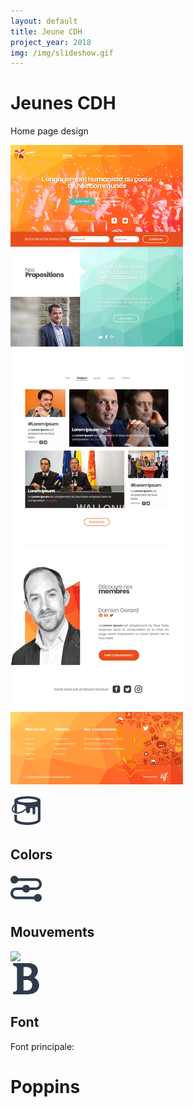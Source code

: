 ```yaml
---
layout: default
title: Jeune CDH
project_year: 2018
img: /img/slideshow.gif
---
```

<style>
@import url('https://fonts.googleapis.com/css?family=Poppins');
</style>
<div class="container__charte">
<h1 data-animation="animated" data-animation-type="slidefromtop">Jeunes CDH </h1>
<p data-animation="animated" data-animation-type="slidefrombottom">Home page design</p>
<img src="/img/cdh_design_prop1.jpg" data-animation="animated" data-animation-type="slidefrombottom" >

<div class="container__charte--color">
<div class="intro__section " data-animation="animated" data-animation-type="slidefromleft">

<svg xmlns="http://www.w3.org/2000/svg" fill="#2E3B4B" width="50" height="50" viewBox="0 0 24 24"><path d="M13 1c-4.971 0-10 1.343-10 3v3.073c-.471.452-.984 1.029-1.389 1.714-.417.705-.611 1.426-.611 2.105 0 .958.397 1.833 1.193 2.462.744.588 1.766.916 2.963.916 1.96 0 4.39-.879 6.844-2.919v1.15c0 .829.672 1.5 1.5 1.5s1.5-.671 1.5-1.5v-1.501c0-.552.447-1 1-1s1 .448 1 1v3c0 .552.447 1 1 1s1-.448 1-1v-4c0-.552.447-1 1-1s1 .448 1 1v.502l.001 8.744c-.065.273-2.626 1.754-7.972 1.754-5.397 0-7.966-1.481-8.029-1.747v-3.998c-.601-.006-1.396-.119-2-.339v4.336c0 1.995 4 3.748 10.029 3.748 5.94 0 9.971-1.745 9.971-3.747v-15.253c0-1.657-5.029-3-10-3zm-10.528 8.296c.158-.268.34-.512.528-.744v4.145l-.187-.127c-.971-.768-1.099-1.992-.341-3.274zm2.528 3.968v-6.665c3.171 1.595 6.674.288 6.971 3.443-2.73 2.505-5.195 3.292-6.971 3.222zm8.078-7.483c-2.053 0-7.489-.39-7.489-1.391 0-1.011 4.986-1.609 7.489-1.609 2.568 0 7.511.609 7.511 1.609 0 1.011-5.41 1.391-7.511 1.391z"/></svg>
<h2>Colors</h2>
</div>
<div class="colorDot" data-animation="animated" data-animation-type="zoomin" data-color="#F9B233" style="background:#F9B233;"></div>
<div class="colorDot" data-animation="animated" data-animation-type="zoomin" data-animation-delay="0.1s" data-color="#F39200" style="background:#F39200;"></div>
<div class="colorDot" data-animation="animated" data-animation-type="zoomin" data-animation-delay="0.2s" data-color="#E94E1B " style="  background: #E94E1B"></div>
<div class="colorDot" data-animation="animated" data-animation-type="zoomin" data-animation-delay="0.3s" data-color="#B83D17" style="background:#B83D17;"></div>

<div class="colorDot" data-animation="animated" data-animation-type="zoomin" data-animation-delay="0.4s" data-color="#575756" style="background:#575756;"></div>
<div class="colorDot" data-animation="animated" data-animation-type="zoomin" data-animation-delay="0.5s" data-color="#C6C6C6" style="background:#C6C6C6;"></div>
<div class="colorDot" data-animation="animated" data-animation-type="zoomin" data-animation-delay="0.6s" data-color="#5FBCA5 " style="  background: #5FBCA5"></div>



</div>
<div class="container__animation">
<div class="intro__section " data-animation="animated" data-animation-type="slidefromleft">

<svg fill="#2E3B4B" width="50" height="50" viewBox="0 0 24 24"><path d="M5.829 6c-.412 1.165-1.524 2-2.829 2-1.656 0-3-1.344-3-3s1.344-3 3-3c1.305 0 2.417.835 2.829 2h13.671c2.484 0 4.5 2.016 4.5 4.5s-2.016 4.5-4.5 4.5h-4.671c-.412 1.165-1.524 2-2.829 2-1.305 0-2.417-.835-2.829-2h-4.671c-1.38 0-2.5 1.12-2.5 2.5s1.12 2.5 2.5 2.5h13.671c.412-1.165 1.524-2 2.829-2 1.656 0 3 1.344 3 3s-1.344 3-3 3c-1.305 0-2.417-.835-2.829-2h-13.671c-2.484 0-4.5-2.016-4.5-4.5s2.016-4.5 4.5-4.5h4.671c.412-1.165 1.524-2 2.829-2 1.305 0 2.417.835 2.829 2h4.671c1.38 0 2.5-1.12 2.5-2.5s-1.12-2.5-2.5-2.5h-13.671zm6.171 5c.552 0 1 .448 1 1s-.448 1-1 1-1-.448-1-1 .448-1 1-1z"/></svg>
<h2>Mouvements</h2>
</div>
<img src="/img/slideshow.gif" data-animation="animated" data-animation-type="zoomin" >
</div>
<div class="container__font--cdh">
<div class="intro__section " data-animation="animated" data-animation-type="slidefromleft">
<svg xmlns="http://www.w3.org/2000/svg" width="50" height="50" fill="#2E3B4B" viewBox="0 0 24 24"><path d="M18.287 11.121c1.588-1.121 2.713-3.018 2.713-5.093 0-2.946-1.918-5.951-7.093-6.028h-11.907v2.042c1.996 0 3 .751 3 2.683v14.667c0 1.689-.558 2.608-3 2.608v2h11.123c6.334 0 8.877-3.599 8.877-7.038 0-2.538-1.417-4.67-3.713-5.841zm-8.287-8.121h2.094c2.357 0 4.126 1.063 4.126 3.375 0 2.035-1.452 3.625-3.513 3.625h-2.707v-7zm2.701 18h-2.701v-8h2.781c2.26.024 3.927 1.636 3.927 3.667 0 2.008-1.226 4.333-4.007 4.333z"/></svg>
<h2>Font</h2>
</div>
<div class="container__font" data-animation="animated" data-animation-type="slidefrombottom" >
<div><p>Font principale:</p><h1>Poppins</h1></div>
</div>
</div>
